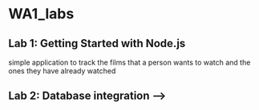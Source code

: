 # WA1_labs

## Lab 1: Getting Started with Node.js
simple application to track the films that a person wants to watch and the ones they have already watched

## Lab 2: Database integration -->
